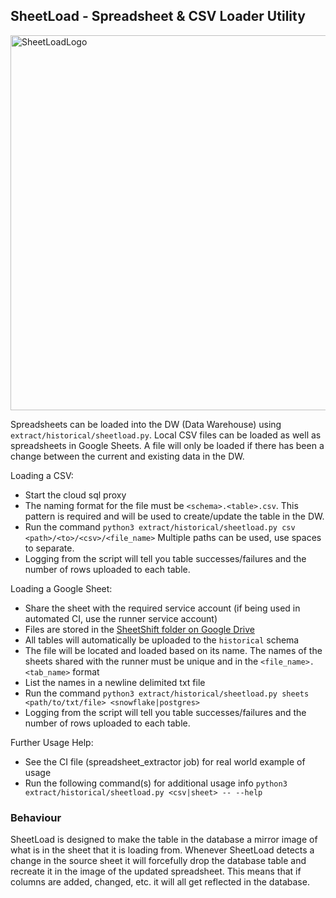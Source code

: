 ## SheetLoad - Spreadsheet & CSV Loader Utility

<img src="https://gitlab.com/meltano/analytics/uploads/d90d572dbc2b1b2c32ce987d581314da/sheetload_logo.png" alt="SheetLoadLogo" width="600"/>

Spreadsheets can be loaded into the DW (Data Warehouse) using `extract/historical/sheetload.py`. Local CSV files can be loaded as well as spreadsheets in Google Sheets.
A file will only be loaded if there has been a change between the current and existing data in the DW.

Loading a CSV:

  - Start the cloud sql proxy
  - The naming format for the file must be `<schema>.<table>.csv`. This pattern is required and will be used to create/update the table in the DW.
  - Run the command `python3 extract/historical/sheetload.py csv <path>/<to>/<csv>/<file_name>` Multiple paths can be used, use spaces to separate.
  - Logging from the script will tell you table successes/failures and the number of rows uploaded to each table.


Loading a Google Sheet:

  - Share the sheet with the required service account (if being used in automated CI, use the runner service account)
  - Files are stored in the [SheetShift folder on Google Drive](https://drive.google.com/open?id=1F5jKClNEsQstngbrh3UYVzoHAqPTf-l0)
  - All tables will automatically be uploaded to the `historical` schema
  - The file will be located and loaded based on its name. The names of the sheets shared with the runner must be unique and in the `<file_name>.<tab_name>` format
  - List the names in a newline delimited txt file
  - Run the command `python3 extract/historical/sheetload.py sheets <path/to/txt/file> <snowflake|postgres>`
  - Logging from the script will tell you table successes/failures and the number of rows uploaded to each table.

Further Usage Help:

  - See the CI file (spreadsheet_extractor job) for real world example of usage
  - Run the following command(s) for additional usage info `python3 extract/historical/sheetload.py <csv|sheet> -- --help`

### Behaviour

SheetLoad is designed to make the table in the database a mirror image of what is in the sheet that it is loading from. Whenever SheetLoad detects a change in the source sheet
it will forcefully drop the database table and recreate it in the image of the updated spreadsheet. This means that if columns are added, changed, etc. it will all get reflected
in the database.

